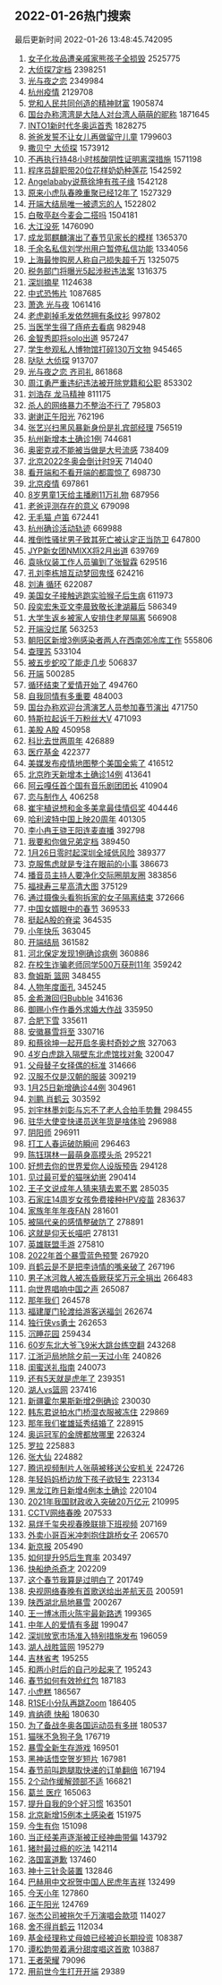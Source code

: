 ## 2022-01-26热门搜索 
最后更新时间 2022-01-26 13:48:45.742095 
1. [女子化妆品遭亲戚家熊孩子全损毁](https://s.weibo.com/weibo?q=%23%E5%A5%B3%E5%AD%90%E5%8C%96%E5%A6%86%E5%93%81%E9%81%AD%E4%BA%B2%E6%88%9A%E5%AE%B6%E7%86%8A%E5%AD%A9%E5%AD%90%E5%85%A8%E6%8D%9F%E6%AF%81%23&Refer=top) 2525775
1. [大侦探7定档](https://s.weibo.com/weibo?q=%23%E5%A4%A7%E4%BE%A6%E6%8E%A27%E5%AE%9A%E6%A1%A3%23&Refer=top) 2398251
1. [光与夜之恋](https://s.weibo.com/weibo?q=%E5%85%89%E4%B8%8E%E5%A4%9C%E4%B9%8B%E6%81%8B&Refer=top) 2349984
1. [杭州疫情](https://s.weibo.com/weibo?q=%E6%9D%AD%E5%B7%9E%E7%96%AB%E6%83%85&Refer=top) 2129708
1. [党和人民共同创造的精神财富](https://s.weibo.com/weibo?q=%23%E5%85%9A%E5%92%8C%E4%BA%BA%E6%B0%91%E5%85%B1%E5%90%8C%E5%88%9B%E9%80%A0%E7%9A%84%E7%B2%BE%E7%A5%9E%E8%B4%A2%E5%AF%8C%23&Refer=top) 1905874
1. [国台办称湾湾是大陆人对台湾人萌萌的昵称](https://s.weibo.com/weibo?q=%23%E5%9B%BD%E5%8F%B0%E5%8A%9E%E7%A7%B0%E6%B9%BE%E6%B9%BE%E6%98%AF%E5%A4%A7%E9%99%86%E4%BA%BA%E5%AF%B9%E5%8F%B0%E6%B9%BE%E4%BA%BA%E8%90%8C%E8%90%8C%E7%9A%84%E6%98%B5%E7%A7%B0%23&Refer=top) 1871645
1. [INTO1新时代冬奥运首秀](https://s.weibo.com/weibo?q=INTO1%E6%96%B0%E6%97%B6%E4%BB%A3%E5%86%AC%E5%A5%A5%E8%BF%90%E9%A6%96%E7%A7%80&Refer=top) 1828275
1. [爸爸发誓不让女儿再做留守儿童](https://s.weibo.com/weibo?q=%23%E7%88%B8%E7%88%B8%E5%8F%91%E8%AA%93%E4%B8%8D%E8%AE%A9%E5%A5%B3%E5%84%BF%E5%86%8D%E5%81%9A%E7%95%99%E5%AE%88%E5%84%BF%E7%AB%A5%23&Refer=top) 1799603
1. [撒贝宁 大侦探](https://s.weibo.com/weibo?q=%E6%92%92%E8%B4%9D%E5%AE%81%20%E5%A4%A7%E4%BE%A6%E6%8E%A2&Refer=top) 1573912
1. [不再执行持48小时核酸阴性证明离深措施](https://s.weibo.com/weibo?q=%23%E4%B8%8D%E5%86%8D%E6%89%A7%E8%A1%8C%E6%8C%8148%E5%B0%8F%E6%97%B6%E6%A0%B8%E9%85%B8%E9%98%B4%E6%80%A7%E8%AF%81%E6%98%8E%E7%A6%BB%E6%B7%B1%E6%8E%AA%E6%96%BD%23&Refer=top) 1571198
1. [程序员辞职带20位花样奶奶种莲花](https://s.weibo.com/weibo?q=%23%E7%A8%8B%E5%BA%8F%E5%91%98%E8%BE%9E%E8%81%8C%E5%B8%A620%E4%BD%8D%E8%8A%B1%E6%A0%B7%E5%A5%B6%E5%A5%B6%E7%A7%8D%E8%8E%B2%E8%8A%B1%23&Refer=top) 1542592
1. [Angelababy说蔡徐坤有孩子缘](https://s.weibo.com/weibo?q=%23Angelababy%E8%AF%B4%E8%94%A1%E5%BE%90%E5%9D%A4%E6%9C%89%E5%AD%A9%E5%AD%90%E7%BC%98%23&Refer=top) 1542128
1. [原来小虎队春晚重聚已经12年了](https://s.weibo.com/weibo?q=%23%E5%8E%9F%E6%9D%A5%E5%B0%8F%E8%99%8E%E9%98%9F%E6%98%A5%E6%99%9A%E9%87%8D%E8%81%9A%E5%B7%B2%E7%BB%8F12%E5%B9%B4%E4%BA%86%23&Refer=top) 1527329
1. [开端大结局唯一被遗忘的人](https://s.weibo.com/weibo?q=%23%E5%BC%80%E7%AB%AF%E5%A4%A7%E7%BB%93%E5%B1%80%E5%94%AF%E4%B8%80%E8%A2%AB%E9%81%97%E5%BF%98%E7%9A%84%E4%BA%BA%23&Refer=top) 1522802
1. [白敬亭赵今麦会二搭吗](https://s.weibo.com/weibo?q=%23%E7%99%BD%E6%95%AC%E4%BA%AD%E8%B5%B5%E4%BB%8A%E9%BA%A6%E4%BC%9A%E4%BA%8C%E6%90%AD%E5%90%97%23&Refer=top) 1504181
1. [大江没死](https://s.weibo.com/weibo?q=%23%E5%A4%A7%E6%B1%9F%E6%B2%A1%E6%AD%BB%23&Refer=top) 1476090
1. [成龙郭麒麟演出了春节见家长的模样](https://s.weibo.com/weibo?q=%23%E6%88%90%E9%BE%99%E9%83%AD%E9%BA%92%E9%BA%9F%E6%BC%94%E5%87%BA%E4%BA%86%E6%98%A5%E8%8A%82%E8%A7%81%E5%AE%B6%E9%95%BF%E7%9A%84%E6%A8%A1%E6%A0%B7%23&Refer=top) 1365370
1. [千余名私信刘学州用户暂停私信功能](https://s.weibo.com/weibo?q=%23%E5%8D%83%E4%BD%99%E5%90%8D%E7%A7%81%E4%BF%A1%E5%88%98%E5%AD%A6%E5%B7%9E%E7%94%A8%E6%88%B7%E6%9A%82%E5%81%9C%E7%A7%81%E4%BF%A1%E5%8A%9F%E8%83%BD%23&Refer=top) 1334056
1. [上海最惨购房人称自己损失超千万](https://s.weibo.com/weibo?q=%23%E4%B8%8A%E6%B5%B7%E6%9C%80%E6%83%A8%E8%B4%AD%E6%88%BF%E4%BA%BA%E7%A7%B0%E8%87%AA%E5%B7%B1%E6%8D%9F%E5%A4%B1%E8%B6%85%E5%8D%83%E4%B8%87%23&Refer=top) 1325075
1. [税务部门将曝光5起涉税违法案](https://s.weibo.com/weibo?q=%23%E7%A8%8E%E5%8A%A1%E9%83%A8%E9%97%A8%E5%B0%86%E6%9B%9D%E5%85%895%E8%B5%B7%E6%B6%89%E7%A8%8E%E8%BF%9D%E6%B3%95%E6%A1%88%23&Refer=top) 1316375
1. [深圳摘星](https://s.weibo.com/weibo?q=%E6%B7%B1%E5%9C%B3%E6%91%98%E6%98%9F&Refer=top) 1124638
1. [中式恐怖片](https://s.weibo.com/weibo?q=%E4%B8%AD%E5%BC%8F%E6%81%90%E6%80%96%E7%89%87&Refer=top) 1087685
1. [萧逸 光与夜](https://s.weibo.com/weibo?q=%E8%90%A7%E9%80%B8%20%E5%85%89%E4%B8%8E%E5%A4%9C&Refer=top) 1061416
1. [老虎剃掉毛发依然拥有条纹衫](https://s.weibo.com/weibo?q=%23%E8%80%81%E8%99%8E%E5%89%83%E6%8E%89%E6%AF%9B%E5%8F%91%E4%BE%9D%E7%84%B6%E6%8B%A5%E6%9C%89%E6%9D%A1%E7%BA%B9%E8%A1%AB%23&Refer=top) 997802
1. [当医学生得了痔疮去看病](https://s.weibo.com/weibo?q=%23%E5%BD%93%E5%8C%BB%E5%AD%A6%E7%94%9F%E5%BE%97%E4%BA%86%E7%97%94%E7%96%AE%E5%8E%BB%E7%9C%8B%E7%97%85%23&Refer=top) 982948
1. [金智秀即将solo出道](https://s.weibo.com/weibo?q=%E9%87%91%E6%99%BA%E7%A7%80%E5%8D%B3%E5%B0%86solo%E5%87%BA%E9%81%93&Refer=top) 957247
1. [学生参观私人博物馆打碎130万文物](https://s.weibo.com/weibo?q=%23%E5%AD%A6%E7%94%9F%E5%8F%82%E8%A7%82%E7%A7%81%E4%BA%BA%E5%8D%9A%E7%89%A9%E9%A6%86%E6%89%93%E7%A2%8E130%E4%B8%87%E6%96%87%E7%89%A9%23&Refer=top) 945465
1. [哒哒 大侦探](https://s.weibo.com/weibo?q=%E5%93%92%E5%93%92%20%E5%A4%A7%E4%BE%A6%E6%8E%A2&Refer=top) 913707
1. [光与夜之恋 齐司礼](https://s.weibo.com/weibo?q=%E5%85%89%E4%B8%8E%E5%A4%9C%E4%B9%8B%E6%81%8B%20%E9%BD%90%E5%8F%B8%E7%A4%BC&Refer=top) 861868
1. [周江勇严重违纪违法被开除党籍和公职](https://s.weibo.com/weibo?q=%23%E5%91%A8%E6%B1%9F%E5%8B%87%E4%B8%A5%E9%87%8D%E8%BF%9D%E7%BA%AA%E8%BF%9D%E6%B3%95%E8%A2%AB%E5%BC%80%E9%99%A4%E5%85%9A%E7%B1%8D%E5%92%8C%E5%85%AC%E8%81%8C%23&Refer=top) 853302
1. [刘浩存 龙马精神](https://s.weibo.com/weibo?q=%E5%88%98%E6%B5%A9%E5%AD%98%20%E9%BE%99%E9%A9%AC%E7%B2%BE%E7%A5%9E&Refer=top) 811175
1. [杀人的网络暴力不整治不行了](https://s.weibo.com/weibo?q=%23%E6%9D%80%E4%BA%BA%E7%9A%84%E7%BD%91%E7%BB%9C%E6%9A%B4%E5%8A%9B%E4%B8%8D%E6%95%B4%E6%B2%BB%E4%B8%8D%E8%A1%8C%E4%BA%86%23&Refer=top) 795803
1. [谢谢正午阳光](https://s.weibo.com/weibo?q=%E8%B0%A2%E8%B0%A2%E6%AD%A3%E5%8D%88%E9%98%B3%E5%85%89&Refer=top) 762196
1. [张艺兴扫黑风暴新身份是礼宾部经理](https://s.weibo.com/weibo?q=%23%E5%BC%A0%E8%89%BA%E5%85%B4%E6%89%AB%E9%BB%91%E9%A3%8E%E6%9A%B4%E6%96%B0%E8%BA%AB%E4%BB%BD%E6%98%AF%E7%A4%BC%E5%AE%BE%E9%83%A8%E7%BB%8F%E7%90%86%23&Refer=top) 756519
1. [杭州新增本土确诊1例](https://s.weibo.com/weibo?q=%23%E6%9D%AD%E5%B7%9E%E6%96%B0%E5%A2%9E%E6%9C%AC%E5%9C%9F%E7%A1%AE%E8%AF%8A1%E4%BE%8B%23&Refer=top) 744681
1. [奥密克戎不能被当做是大号流感](https://s.weibo.com/weibo?q=%23%E5%A5%A5%E5%AF%86%E5%85%8B%E6%88%8E%E4%B8%8D%E8%83%BD%E8%A2%AB%E5%BD%93%E5%81%9A%E6%98%AF%E5%A4%A7%E5%8F%B7%E6%B5%81%E6%84%9F%23&Refer=top) 738409
1. [北京2022冬奥会倒计时9天](https://s.weibo.com/weibo?q=%E5%8C%97%E4%BA%AC2022%E5%86%AC%E5%A5%A5%E4%BC%9A%E5%80%92%E8%AE%A1%E6%97%B69%E5%A4%A9&Refer=top) 714040
1. [看开端和不看开端的都震惊了](https://s.weibo.com/weibo?q=%23%E7%9C%8B%E5%BC%80%E7%AB%AF%E5%92%8C%E4%B8%8D%E7%9C%8B%E5%BC%80%E7%AB%AF%E7%9A%84%E9%83%BD%E9%9C%87%E6%83%8A%E4%BA%86%23&Refer=top) 698730
1. [北京疫情](https://s.weibo.com/weibo?q=%23%E5%8C%97%E4%BA%AC%E7%96%AB%E6%83%85%23&Refer=top) 697861
1. [8岁男童1天给主播刷11万礼物](https://s.weibo.com/weibo?q=%238%E5%B2%81%E7%94%B7%E7%AB%A51%E5%A4%A9%E7%BB%99%E4%B8%BB%E6%92%AD%E5%88%B711%E4%B8%87%E7%A4%BC%E7%89%A9%23&Refer=top) 687956
1. [老爸评测存在的意义](https://s.weibo.com/weibo?q=%23%E8%80%81%E7%88%B8%E8%AF%84%E6%B5%8B%E5%AD%98%E5%9C%A8%E7%9A%84%E6%84%8F%E4%B9%89%23&Refer=top) 679098
1. [无毛猫 卢笛](https://s.weibo.com/weibo?q=%E6%97%A0%E6%AF%9B%E7%8C%AB%20%E5%8D%A2%E7%AC%9B&Refer=top) 672441
1. [杭州确诊活动轨迹](https://s.weibo.com/weibo?q=%E6%9D%AD%E5%B7%9E%E7%A1%AE%E8%AF%8A%E6%B4%BB%E5%8A%A8%E8%BD%A8%E8%BF%B9&Refer=top) 669988
1. [推倒性骚扰男子致其死亡被认定正当防卫](https://s.weibo.com/weibo?q=%23%E6%8E%A8%E5%80%92%E6%80%A7%E9%AA%9A%E6%89%B0%E7%94%B7%E5%AD%90%E8%87%B4%E5%85%B6%E6%AD%BB%E4%BA%A1%E8%A2%AB%E8%AE%A4%E5%AE%9A%E6%AD%A3%E5%BD%93%E9%98%B2%E5%8D%AB%23&Refer=top) 647800
1. [JYP新女团NMIXX将2月出道](https://s.weibo.com/weibo?q=%23JYP%E6%96%B0%E5%A5%B3%E5%9B%A2NMIXX%E5%B0%862%E6%9C%88%E5%87%BA%E9%81%93%23&Refer=top) 639769
1. [袁咏仪装工作人员骗到了张智霖](https://s.weibo.com/weibo?q=%23%E8%A2%81%E5%92%8F%E4%BB%AA%E8%A3%85%E5%B7%A5%E4%BD%9C%E4%BA%BA%E5%91%98%E9%AA%97%E5%88%B0%E4%BA%86%E5%BC%A0%E6%99%BA%E9%9C%96%23&Refer=top) 629516
1. [孔刘李栋旭互动梦回鬼怪](https://s.weibo.com/weibo?q=%23%E5%AD%94%E5%88%98%E6%9D%8E%E6%A0%8B%E6%97%AD%E4%BA%92%E5%8A%A8%E6%A2%A6%E5%9B%9E%E9%AC%BC%E6%80%AA%23&Refer=top) 624216
1. [刘涛 循环](https://s.weibo.com/weibo?q=%E5%88%98%E6%B6%9B%20%E5%BE%AA%E7%8E%AF&Refer=top) 622087
1. [美国女子接触逃跑实验猴子后生病](https://s.weibo.com/weibo?q=%23%E7%BE%8E%E5%9B%BD%E5%A5%B3%E5%AD%90%E6%8E%A5%E8%A7%A6%E9%80%83%E8%B7%91%E5%AE%9E%E9%AA%8C%E7%8C%B4%E5%AD%90%E5%90%8E%E7%94%9F%E7%97%85%23&Refer=top) 611973
1. [段奕宏朱亚文李晨致敬长津湖幕后](https://s.weibo.com/weibo?q=%23%E6%AE%B5%E5%A5%95%E5%AE%8F%E6%9C%B1%E4%BA%9A%E6%96%87%E6%9D%8E%E6%99%A8%E8%87%B4%E6%95%AC%E9%95%BF%E6%B4%A5%E6%B9%96%E5%B9%95%E5%90%8E%23&Refer=top) 586349
1. [大学生返乡被家人安排住老屋隔离](https://s.weibo.com/weibo?q=%23%E5%A4%A7%E5%AD%A6%E7%94%9F%E8%BF%94%E4%B9%A1%E8%A2%AB%E5%AE%B6%E4%BA%BA%E5%AE%89%E6%8E%92%E4%BD%8F%E8%80%81%E5%B1%8B%E9%9A%94%E7%A6%BB%23&Refer=top) 566908
1. [开端没烂尾](https://s.weibo.com/weibo?q=%23%E5%BC%80%E7%AB%AF%E6%B2%A1%E7%83%82%E5%B0%BE%23&Refer=top) 563253
1. [朝阳区新增3例感染者两人在西南郊冷库工作](https://s.weibo.com/weibo?q=%23%E6%9C%9D%E9%98%B3%E5%8C%BA%E6%96%B0%E5%A2%9E3%E4%BE%8B%E6%84%9F%E6%9F%93%E8%80%85%E4%B8%A4%E4%BA%BA%E5%9C%A8%E8%A5%BF%E5%8D%97%E9%83%8A%E5%86%B7%E5%BA%93%E5%B7%A5%E4%BD%9C%23&Refer=top) 555806
1. [查理苏](https://s.weibo.com/weibo?q=%E6%9F%A5%E7%90%86%E8%8B%8F&Refer=top) 533104
1. [被五步蛇咬了能走几步](https://s.weibo.com/weibo?q=%23%E8%A2%AB%E4%BA%94%E6%AD%A5%E8%9B%87%E5%92%AC%E4%BA%86%E8%83%BD%E8%B5%B0%E5%87%A0%E6%AD%A5%23&Refer=top) 506837
1. [开端](https://s.weibo.com/weibo?q=%E5%BC%80%E7%AB%AF&Refer=top) 500285
1. [循环结束了爱情开始了](https://s.weibo.com/weibo?q=%23%E5%BE%AA%E7%8E%AF%E7%BB%93%E6%9D%9F%E4%BA%86%E7%88%B1%E6%83%85%E5%BC%80%E5%A7%8B%E4%BA%86%23&Refer=top) 494760
1. [自我同情有多重要](https://s.weibo.com/weibo?q=%E8%87%AA%E6%88%91%E5%90%8C%E6%83%85%E6%9C%89%E5%A4%9A%E9%87%8D%E8%A6%81&Refer=top) 484003
1. [国台办称欢迎台湾演艺人员参加春节演出](https://s.weibo.com/weibo?q=%23%E5%9B%BD%E5%8F%B0%E5%8A%9E%E7%A7%B0%E6%AC%A2%E8%BF%8E%E5%8F%B0%E6%B9%BE%E6%BC%94%E8%89%BA%E4%BA%BA%E5%91%98%E5%8F%82%E5%8A%A0%E6%98%A5%E8%8A%82%E6%BC%94%E5%87%BA%23&Refer=top) 471750
1. [特斯拉起诉千万粉丝大V](https://s.weibo.com/weibo?q=%23%E7%89%B9%E6%96%AF%E6%8B%89%E8%B5%B7%E8%AF%89%E5%8D%83%E4%B8%87%E7%B2%89%E4%B8%9D%E5%A4%A7V%23&Refer=top) 471093
1. [美股 A股](https://s.weibo.com/weibo?q=%E7%BE%8E%E8%82%A1%20A%E8%82%A1&Refer=top) 450958
1. [科比去世两周年](https://s.weibo.com/weibo?q=%23%E7%A7%91%E6%AF%94%E5%8E%BB%E4%B8%96%E4%B8%A4%E5%91%A8%E5%B9%B4%23&Refer=top) 426889
1. [医疗基金](https://s.weibo.com/weibo?q=%E5%8C%BB%E7%96%97%E5%9F%BA%E9%87%91&Refer=top) 422377
1. [美媒发布疫情地图整个美国全紫了](https://s.weibo.com/weibo?q=%23%E7%BE%8E%E5%AA%92%E5%8F%91%E5%B8%83%E7%96%AB%E6%83%85%E5%9C%B0%E5%9B%BE%E6%95%B4%E4%B8%AA%E7%BE%8E%E5%9B%BD%E5%85%A8%E7%B4%AB%E4%BA%86%23&Refer=top) 416512
1. [北京昨天新增本土确诊14例](https://s.weibo.com/weibo?q=%23%E5%8C%97%E4%BA%AC%E6%98%A8%E5%A4%A9%E6%96%B0%E5%A2%9E%E6%9C%AC%E5%9C%9F%E7%A1%AE%E8%AF%8A14%E4%BE%8B%23&Refer=top) 413641
1. [阿云嘎任首个国有音乐剧团团长](https://s.weibo.com/weibo?q=%23%E9%98%BF%E4%BA%91%E5%98%8E%E4%BB%BB%E9%A6%96%E4%B8%AA%E5%9B%BD%E6%9C%89%E9%9F%B3%E4%B9%90%E5%89%A7%E5%9B%A2%E5%9B%A2%E9%95%BF%23&Refer=top) 410904
1. [恋与制作人](https://s.weibo.com/weibo?q=%E6%81%8B%E4%B8%8E%E5%88%B6%E4%BD%9C%E4%BA%BA&Refer=top) 406258
1. [崔宇植说想和金多美拿最佳情侣奖](https://s.weibo.com/weibo?q=%23%E5%B4%94%E5%AE%87%E6%A4%8D%E8%AF%B4%E6%83%B3%E5%92%8C%E9%87%91%E5%A4%9A%E7%BE%8E%E6%8B%BF%E6%9C%80%E4%BD%B3%E6%83%85%E4%BE%A3%E5%A5%96%23&Refer=top) 404446
1. [哈利波特中国上映20周年](https://s.weibo.com/weibo?q=%23%E5%93%88%E5%88%A9%E6%B3%A2%E7%89%B9%E4%B8%AD%E5%9B%BD%E4%B8%8A%E6%98%A020%E5%91%A8%E5%B9%B4%23&Refer=top) 401305
1. [李小冉王骁王阳连麦直播](https://s.weibo.com/weibo?q=%23%E6%9D%8E%E5%B0%8F%E5%86%89%E7%8E%8B%E9%AA%81%E7%8E%8B%E9%98%B3%E8%BF%9E%E9%BA%A6%E7%9B%B4%E6%92%AD%23&Refer=top) 392798
1. [我要和你做兄弟定档](https://s.weibo.com/weibo?q=%23%E6%88%91%E8%A6%81%E5%92%8C%E4%BD%A0%E5%81%9A%E5%85%84%E5%BC%9F%E5%AE%9A%E6%A1%A3%23&Refer=top) 389450
1. [1月26日零时起深圳全域低风险](https://s.weibo.com/weibo?q=%231%E6%9C%8826%E6%97%A5%E9%9B%B6%E6%97%B6%E8%B5%B7%E6%B7%B1%E5%9C%B3%E5%85%A8%E5%9F%9F%E4%BD%8E%E9%A3%8E%E9%99%A9%23&Refer=top) 389377
1. [克服焦虑就是专注在眼前的小事](https://s.weibo.com/weibo?q=%E5%85%8B%E6%9C%8D%E7%84%A6%E8%99%91%E5%B0%B1%E6%98%AF%E4%B8%93%E6%B3%A8%E5%9C%A8%E7%9C%BC%E5%89%8D%E7%9A%84%E5%B0%8F%E4%BA%8B&Refer=top) 386673
1. [播音员主持人要净化交际圈朋友圈](https://s.weibo.com/weibo?q=%23%E6%92%AD%E9%9F%B3%E5%91%98%E4%B8%BB%E6%8C%81%E4%BA%BA%E8%A6%81%E5%87%80%E5%8C%96%E4%BA%A4%E9%99%85%E5%9C%88%E6%9C%8B%E5%8F%8B%E5%9C%88%23&Refer=top) 383856
1. [福禄寿三星高清大图](https://s.weibo.com/weibo?q=%E7%A6%8F%E7%A6%84%E5%AF%BF%E4%B8%89%E6%98%9F%E9%AB%98%E6%B8%85%E5%A4%A7%E5%9B%BE&Refer=top) 375129
1. [通过摄像头看狗拆家的女子隔离结束](https://s.weibo.com/weibo?q=%23%E9%80%9A%E8%BF%87%E6%91%84%E5%83%8F%E5%A4%B4%E7%9C%8B%E7%8B%97%E6%8B%86%E5%AE%B6%E7%9A%84%E5%A5%B3%E5%AD%90%E9%9A%94%E7%A6%BB%E7%BB%93%E6%9D%9F%23&Refer=top) 372666
1. [中国女婿眼中的春节](https://s.weibo.com/weibo?q=%23%E4%B8%AD%E5%9B%BD%E5%A5%B3%E5%A9%BF%E7%9C%BC%E4%B8%AD%E7%9A%84%E6%98%A5%E8%8A%82%23&Refer=top) 369533
1. [挺起A股的脊梁](https://s.weibo.com/weibo?q=%23%E6%8C%BA%E8%B5%B7A%E8%82%A1%E7%9A%84%E8%84%8A%E6%A2%81%23&Refer=top) 364535
1. [小年快乐](https://s.weibo.com/weibo?q=%E5%B0%8F%E5%B9%B4%E5%BF%AB%E4%B9%90&Refer=top) 363045
1. [开端结局](https://s.weibo.com/weibo?q=%23%E5%BC%80%E7%AB%AF%E7%BB%93%E5%B1%80%23&Refer=top) 361582
1. [河北保定发现1例确诊病例](https://s.weibo.com/weibo?q=%23%E6%B2%B3%E5%8C%97%E4%BF%9D%E5%AE%9A%E5%8F%91%E7%8E%B01%E4%BE%8B%E7%A1%AE%E8%AF%8A%E7%97%85%E4%BE%8B%23&Refer=top) 360886
1. [在校生诈骗老师同学500万获刑11年](https://s.weibo.com/weibo?q=%23%E5%9C%A8%E6%A0%A1%E7%94%9F%E8%AF%88%E9%AA%97%E8%80%81%E5%B8%88%E5%90%8C%E5%AD%A6500%E4%B8%87%E8%8E%B7%E5%88%9111%E5%B9%B4%23&Refer=top) 359242
1. [詹姆斯 篮网](https://s.weibo.com/weibo?q=%E8%A9%B9%E5%A7%86%E6%96%AF%20%E7%AF%AE%E7%BD%91&Refer=top) 348455
1. [人物年度面孔](https://s.weibo.com/weibo?q=%E4%BA%BA%E7%89%A9%E5%B9%B4%E5%BA%A6%E9%9D%A2%E5%AD%94&Refer=top) 345245
1. [金希澈回归Bubble](https://s.weibo.com/weibo?q=%23%E9%87%91%E5%B8%8C%E6%BE%88%E5%9B%9E%E5%BD%92Bubble%23&Refer=top) 341636
1. [御赐小仵作番外求婚大作战](https://s.weibo.com/weibo?q=%23%E5%BE%A1%E8%B5%90%E5%B0%8F%E4%BB%B5%E4%BD%9C%E7%95%AA%E5%A4%96%E6%B1%82%E5%A9%9A%E5%A4%A7%E4%BD%9C%E6%88%98%23&Refer=top) 335950
1. [合肥下雪](https://s.weibo.com/weibo?q=%23%E5%90%88%E8%82%A5%E4%B8%8B%E9%9B%AA%23&Refer=top) 335611
1. [安徽暴雪将至](https://s.weibo.com/weibo?q=%23%E5%AE%89%E5%BE%BD%E6%9A%B4%E9%9B%AA%E5%B0%86%E8%87%B3%23&Refer=top) 330716
1. [和蔡徐坤一起开启冬奥村奇妙之旅](https://s.weibo.com/weibo?q=%23%E5%92%8C%E8%94%A1%E5%BE%90%E5%9D%A4%E4%B8%80%E8%B5%B7%E5%BC%80%E5%90%AF%E5%86%AC%E5%A5%A5%E6%9D%91%E5%A5%87%E5%A6%99%E4%B9%8B%E6%97%85%23&Refer=top) 327063
1. [4岁白虎跳入隔壁东北虎馆找对象](https://s.weibo.com/weibo?q=%234%E5%B2%81%E7%99%BD%E8%99%8E%E8%B7%B3%E5%85%A5%E9%9A%94%E5%A3%81%E4%B8%9C%E5%8C%97%E8%99%8E%E9%A6%86%E6%89%BE%E5%AF%B9%E8%B1%A1%23&Refer=top) 320047
1. [父母替子女择偶的标准](https://s.weibo.com/weibo?q=%23%E7%88%B6%E6%AF%8D%E6%9B%BF%E5%AD%90%E5%A5%B3%E6%8B%A9%E5%81%B6%E7%9A%84%E6%A0%87%E5%87%86%23&Refer=top) 314666
1. [汉服不仅是汉朝的服装](https://s.weibo.com/weibo?q=%23%E6%B1%89%E6%9C%8D%E4%B8%8D%E4%BB%85%E6%98%AF%E6%B1%89%E6%9C%9D%E7%9A%84%E6%9C%8D%E8%A3%85%23&Refer=top) 309219
1. [1月25日新增确诊44例](https://s.weibo.com/weibo?q=%231%E6%9C%8825%E6%97%A5%E6%96%B0%E5%A2%9E%E7%A1%AE%E8%AF%8A44%E4%BE%8B%23&Refer=top) 304961
1. [刘鹏 肖鹤云](https://s.weibo.com/weibo?q=%E5%88%98%E9%B9%8F%20%E8%82%96%E9%B9%A4%E4%BA%91&Refer=top) 303592
1. [刘宇林墨刘彰与忘不了老人合拍手势舞](https://s.weibo.com/weibo?q=%23%E5%88%98%E5%AE%87%E6%9E%97%E5%A2%A8%E5%88%98%E5%BD%B0%E4%B8%8E%E5%BF%98%E4%B8%8D%E4%BA%86%E8%80%81%E4%BA%BA%E5%90%88%E6%8B%8D%E6%89%8B%E5%8A%BF%E8%88%9E%23&Refer=top) 298455
1. [驻华大使变快递员送年货是啥体验](https://s.weibo.com/weibo?q=%23%E9%A9%BB%E5%8D%8E%E5%A4%A7%E4%BD%BF%E5%8F%98%E5%BF%AB%E9%80%92%E5%91%98%E9%80%81%E5%B9%B4%E8%B4%A7%E6%98%AF%E5%95%A5%E4%BD%93%E9%AA%8C%23&Refer=top) 296988
1. [阴阳师](https://s.weibo.com/weibo?q=%E9%98%B4%E9%98%B3%E5%B8%88&Refer=top) 296911
1. [打工人春运破防瞬间](https://s.weibo.com/weibo?q=%23%E6%89%93%E5%B7%A5%E4%BA%BA%E6%98%A5%E8%BF%90%E7%A0%B4%E9%98%B2%E7%9E%AC%E9%97%B4%23&Refer=top) 296463
1. [陈钰琪林一最萌身高摸头杀](https://s.weibo.com/weibo?q=%23%E9%99%88%E9%92%B0%E7%90%AA%E6%9E%97%E4%B8%80%E6%9C%80%E8%90%8C%E8%BA%AB%E9%AB%98%E6%91%B8%E5%A4%B4%E6%9D%80%23&Refer=top) 295221
1. [好想去你的世界爱你人设版预告](https://s.weibo.com/weibo?q=%23%E5%A5%BD%E6%83%B3%E5%8E%BB%E4%BD%A0%E7%9A%84%E4%B8%96%E7%95%8C%E7%88%B1%E4%BD%A0%E4%BA%BA%E8%AE%BE%E7%89%88%E9%A2%84%E5%91%8A%23&Refer=top) 294128
1. [见过最可爱的猫咪幼崽](https://s.weibo.com/weibo?q=%23%E8%A7%81%E8%BF%87%E6%9C%80%E5%8F%AF%E7%88%B1%E7%9A%84%E7%8C%AB%E5%92%AA%E5%B9%BC%E5%B4%BD%23&Refer=top) 290414
1. [王子文说成年人猜来猜去累不累](https://s.weibo.com/weibo?q=%23%E7%8E%8B%E5%AD%90%E6%96%87%E8%AF%B4%E6%88%90%E5%B9%B4%E4%BA%BA%E7%8C%9C%E6%9D%A5%E7%8C%9C%E5%8E%BB%E7%B4%AF%E4%B8%8D%E7%B4%AF%23&Refer=top) 285035
1. [石家庄14周岁女孩免费接种HPV疫苗](https://s.weibo.com/weibo?q=%23%E7%9F%B3%E5%AE%B6%E5%BA%8414%E5%91%A8%E5%B2%81%E5%A5%B3%E5%AD%A9%E5%85%8D%E8%B4%B9%E6%8E%A5%E7%A7%8DHPV%E7%96%AB%E8%8B%97%23&Refer=top) 283637
1. [家族年年年夜FAN](https://s.weibo.com/weibo?q=%E5%AE%B6%E6%97%8F%E5%B9%B4%E5%B9%B4%E5%B9%B4%E5%A4%9CFAN&Refer=top) 281601
1. [被隔代亲的感情整破防了](https://s.weibo.com/weibo?q=%23%E8%A2%AB%E9%9A%94%E4%BB%A3%E4%BA%B2%E7%9A%84%E6%84%9F%E6%83%85%E6%95%B4%E7%A0%B4%E9%98%B2%E4%BA%86%23&Refer=top) 278891
1. [这就是仰天长喵吧](https://s.weibo.com/weibo?q=%23%E8%BF%99%E5%B0%B1%E6%98%AF%E4%BB%B0%E5%A4%A9%E9%95%BF%E5%96%B5%E5%90%A7%23&Refer=top) 278131
1. [英雄联盟手游](https://s.weibo.com/weibo?q=%23%E8%8B%B1%E9%9B%84%E8%81%94%E7%9B%9F%E6%89%8B%E6%B8%B8%23&Refer=top) 275810
1. [2022年首个暴雪蓝色预警](https://s.weibo.com/weibo?q=%232022%E5%B9%B4%E9%A6%96%E4%B8%AA%E6%9A%B4%E9%9B%AA%E8%93%9D%E8%89%B2%E9%A2%84%E8%AD%A6%23&Refer=top) 267920
1. [肖鹤云是不是把李诗情的嘴亲破了](https://s.weibo.com/weibo?q=%23%E8%82%96%E9%B9%A4%E4%BA%91%E6%98%AF%E4%B8%8D%E6%98%AF%E6%8A%8A%E6%9D%8E%E8%AF%97%E6%83%85%E7%9A%84%E5%98%B4%E4%BA%B2%E7%A0%B4%E4%BA%86%23&Refer=top) 267196
1. [男子冰河救人被冻昏厥获奖万元全捐出](https://s.weibo.com/weibo?q=%23%E7%94%B7%E5%AD%90%E5%86%B0%E6%B2%B3%E6%95%91%E4%BA%BA%E8%A2%AB%E5%86%BB%E6%98%8F%E5%8E%A5%E8%8E%B7%E5%A5%96%E4%B8%87%E5%85%83%E5%85%A8%E6%8D%90%E5%87%BA%23&Refer=top) 266483
1. [向世界唱响中国之声](https://s.weibo.com/weibo?q=%E5%90%91%E4%B8%96%E7%95%8C%E5%94%B1%E5%93%8D%E4%B8%AD%E5%9B%BD%E4%B9%8B%E5%A3%B0&Refer=top) 265087
1. [那年我们](https://s.weibo.com/weibo?q=%E9%82%A3%E5%B9%B4%E6%88%91%E4%BB%AC&Refer=top) 264578
1. [福建厦门轮渡给游客送福剑](https://s.weibo.com/weibo?q=%23%E7%A6%8F%E5%BB%BA%E5%8E%A6%E9%97%A8%E8%BD%AE%E6%B8%A1%E7%BB%99%E6%B8%B8%E5%AE%A2%E9%80%81%E7%A6%8F%E5%89%91%23&Refer=top) 262674
1. [独行侠vs勇士](https://s.weibo.com/weibo?q=%23%E7%8B%AC%E8%A1%8C%E4%BE%A0vs%E5%8B%87%E5%A3%AB%23&Refer=top) 262653
1. [沉睡花园](https://s.weibo.com/weibo?q=%E6%B2%89%E7%9D%A1%E8%8A%B1%E5%9B%AD&Refer=top) 259434
1. [60岁东北大爷飞9米大跳台练空翻](https://s.weibo.com/weibo?q=%2360%E5%B2%81%E4%B8%9C%E5%8C%97%E5%A4%A7%E7%88%B7%E9%A3%9E9%E7%B1%B3%E5%A4%A7%E8%B7%B3%E5%8F%B0%E7%BB%83%E7%A9%BA%E7%BF%BB%23&Refer=top) 243268
1. [江浙沪局地除夕前一天过小年](https://s.weibo.com/weibo?q=%23%E6%B1%9F%E6%B5%99%E6%B2%AA%E5%B1%80%E5%9C%B0%E9%99%A4%E5%A4%95%E5%89%8D%E4%B8%80%E5%A4%A9%E8%BF%87%E5%B0%8F%E5%B9%B4%23&Refer=top) 240826
1. [闺蜜送礼指南](https://s.weibo.com/weibo?q=%23%E9%97%BA%E8%9C%9C%E9%80%81%E7%A4%BC%E6%8C%87%E5%8D%97%23&Refer=top) 240073
1. [还有5天就是虎年了](https://s.weibo.com/weibo?q=%23%E8%BF%98%E6%9C%895%E5%A4%A9%E5%B0%B1%E6%98%AF%E8%99%8E%E5%B9%B4%E4%BA%86%23&Refer=top) 239351
1. [湖人vs篮网](https://s.weibo.com/weibo?q=%23%E6%B9%96%E4%BA%BAvs%E7%AF%AE%E7%BD%91%23&Refer=top) 237416
1. [新疆霍尔果斯新增2例确诊](https://s.weibo.com/weibo?q=%E6%96%B0%E7%96%86%E9%9C%8D%E5%B0%94%E6%9E%9C%E6%96%AF%E6%96%B0%E5%A2%9E2%E4%BE%8B%E7%A1%AE%E8%AF%8A&Refer=top) 230030
1. [韩东君说拍水门桥湿衣服被冻住](https://s.weibo.com/weibo?q=%23%E9%9F%A9%E4%B8%9C%E5%90%9B%E8%AF%B4%E6%8B%8D%E6%B0%B4%E9%97%A8%E6%A1%A5%E6%B9%BF%E8%A1%A3%E6%9C%8D%E8%A2%AB%E5%86%BB%E4%BD%8F%23&Refer=top) 229869
1. [那年我们崔雄延秀结婚了](https://s.weibo.com/weibo?q=%23%E9%82%A3%E5%B9%B4%E6%88%91%E4%BB%AC%E5%B4%94%E9%9B%84%E5%BB%B6%E7%A7%80%E7%BB%93%E5%A9%9A%E4%BA%86%23&Refer=top) 228915
1. [奥运冠军的金牌都放哪里](https://s.weibo.com/weibo?q=%23%E5%A5%A5%E8%BF%90%E5%86%A0%E5%86%9B%E7%9A%84%E9%87%91%E7%89%8C%E9%83%BD%E6%94%BE%E5%93%AA%E9%87%8C%23&Refer=top) 226324
1. [罗拉](https://s.weibo.com/weibo?q=%E7%BD%97%E6%8B%89&Refer=top) 225883
1. [张大仙](https://s.weibo.com/weibo?q=%E5%BC%A0%E5%A4%A7%E4%BB%99&Refer=top) 224882
1. [腾讯视频制片人张萌被移送公安机关](https://s.weibo.com/weibo?q=%23%E8%85%BE%E8%AE%AF%E8%A7%86%E9%A2%91%E5%88%B6%E7%89%87%E4%BA%BA%E5%BC%A0%E8%90%8C%E8%A2%AB%E7%A7%BB%E9%80%81%E5%85%AC%E5%AE%89%E6%9C%BA%E5%85%B3%23&Refer=top) 224726
1. [年轻妈妈桥边放下孩子欲轻生](https://s.weibo.com/weibo?q=%23%E5%B9%B4%E8%BD%BB%E5%A6%88%E5%A6%88%E6%A1%A5%E8%BE%B9%E6%94%BE%E4%B8%8B%E5%AD%A9%E5%AD%90%E6%AC%B2%E8%BD%BB%E7%94%9F%23&Refer=top) 223134
1. [黑龙江昨日新增4例本土确诊](https://s.weibo.com/weibo?q=%23%E9%BB%91%E9%BE%99%E6%B1%9F%E6%98%A8%E6%97%A5%E6%96%B0%E5%A2%9E4%E4%BE%8B%E6%9C%AC%E5%9C%9F%E7%A1%AE%E8%AF%8A%23&Refer=top) 220104
1. [2021年我国财政收入突破20万亿元](https://s.weibo.com/weibo?q=%232021%E5%B9%B4%E6%88%91%E5%9B%BD%E8%B4%A2%E6%94%BF%E6%94%B6%E5%85%A5%E7%AA%81%E7%A0%B420%E4%B8%87%E4%BA%BF%E5%85%83%23&Refer=top) 210995
1. [CCTV网络春晚](https://s.weibo.com/weibo?q=CCTV%E7%BD%91%E7%BB%9C%E6%98%A5%E6%99%9A&Refer=top) 207533
1. [易烊千玺央视春晚联排下班视频](https://s.weibo.com/weibo?q=%23%E6%98%93%E7%83%8A%E5%8D%83%E7%8E%BA%E5%A4%AE%E8%A7%86%E6%98%A5%E6%99%9A%E8%81%94%E6%8E%92%E4%B8%8B%E7%8F%AD%E8%A7%86%E9%A2%91%23&Refer=top) 207169
1. [外卖小哥百米冲刺抱住跳桥女子](https://s.weibo.com/weibo?q=%23%E5%A4%96%E5%8D%96%E5%B0%8F%E5%93%A5%E7%99%BE%E7%B1%B3%E5%86%B2%E5%88%BA%E6%8A%B1%E4%BD%8F%E8%B7%B3%E6%A1%A5%E5%A5%B3%E5%AD%90%23&Refer=top) 206570
1. [新京报](https://s.weibo.com/weibo?q=%E6%96%B0%E4%BA%AC%E6%8A%A5&Refer=top) 205490
1. [如何提升95后生育率](https://s.weibo.com/weibo?q=%23%E5%A6%82%E4%BD%95%E6%8F%90%E5%8D%8795%E5%90%8E%E7%94%9F%E8%82%B2%E7%8E%87%23&Refer=top) 203497
1. [快船绝杀奇才](https://s.weibo.com/weibo?q=%23%E5%BF%AB%E8%88%B9%E7%BB%9D%E6%9D%80%E5%A5%87%E6%89%8D%23&Refer=top) 202209
1. [这个春节我算是过明白了](https://s.weibo.com/weibo?q=%23%E8%BF%99%E4%B8%AA%E6%98%A5%E8%8A%82%E6%88%91%E7%AE%97%E6%98%AF%E8%BF%87%E6%98%8E%E7%99%BD%E4%BA%86%23&Refer=top) 201749
1. [央视网络春晚有首歌送给出差航天员](https://s.weibo.com/weibo?q=%23%E5%A4%AE%E8%A7%86%E7%BD%91%E7%BB%9C%E6%98%A5%E6%99%9A%E6%9C%89%E9%A6%96%E6%AD%8C%E9%80%81%E7%BB%99%E5%87%BA%E5%B7%AE%E8%88%AA%E5%A4%A9%E5%91%98%23&Refer=top) 200591
1. [陕西湖北局地暴雪](https://s.weibo.com/weibo?q=%23%E9%99%95%E8%A5%BF%E6%B9%96%E5%8C%97%E5%B1%80%E5%9C%B0%E6%9A%B4%E9%9B%AA%23&Refer=top) 200267
1. [王一博冰雨火陈宇最新路透](https://s.weibo.com/weibo?q=%23%E7%8E%8B%E4%B8%80%E5%8D%9A%E5%86%B0%E9%9B%A8%E7%81%AB%E9%99%88%E5%AE%87%E6%9C%80%E6%96%B0%E8%B7%AF%E9%80%8F%23&Refer=top) 199365
1. [中年人的爱情有多甜](https://s.weibo.com/weibo?q=%23%E4%B8%AD%E5%B9%B4%E4%BA%BA%E7%9A%84%E7%88%B1%E6%83%85%E6%9C%89%E5%A4%9A%E7%94%9C%23&Refer=top) 199047
1. [深圳放宽市场准入特别措施发布](https://s.weibo.com/weibo?q=%23%E6%B7%B1%E5%9C%B3%E6%94%BE%E5%AE%BD%E5%B8%82%E5%9C%BA%E5%87%86%E5%85%A5%E7%89%B9%E5%88%AB%E6%8E%AA%E6%96%BD%E5%8F%91%E5%B8%83%23&Refer=top) 196059
1. [湖人战胜篮网](https://s.weibo.com/weibo?q=%23%E6%B9%96%E4%BA%BA%E6%88%98%E8%83%9C%E7%AF%AE%E7%BD%91%23&Refer=top) 195279
1. [吉林省考](https://s.weibo.com/weibo?q=%E5%90%89%E6%9E%97%E7%9C%81%E8%80%83&Refer=top) 195255
1. [和两小时后的自己吵起来了](https://s.weibo.com/weibo?q=%23%E5%92%8C%E4%B8%A4%E5%B0%8F%E6%97%B6%E5%90%8E%E7%9A%84%E8%87%AA%E5%B7%B1%E5%90%B5%E8%B5%B7%E6%9D%A5%E4%BA%86%23&Refer=top) 195243
1. [春节如何有效抢红包](https://s.weibo.com/weibo?q=%23%E6%98%A5%E8%8A%82%E5%A6%82%E4%BD%95%E6%9C%89%E6%95%88%E6%8A%A2%E7%BA%A2%E5%8C%85%23&Refer=top) 187183
1. [小虎糕](https://s.weibo.com/weibo?q=%E5%B0%8F%E8%99%8E%E7%B3%95&Refer=top) 186567
1. [R1SE小分队再跳Zoom](https://s.weibo.com/weibo?q=%23R1SE%E5%B0%8F%E5%88%86%E9%98%9F%E5%86%8D%E8%B7%B3Zoom%23&Refer=top) 186405
1. [肯纳德 快船](https://s.weibo.com/weibo?q=%E8%82%AF%E7%BA%B3%E5%BE%B7%20%E5%BF%AB%E8%88%B9&Refer=top) 180630
1. [为了备战冬奥各国运动员有多拼](https://s.weibo.com/weibo?q=%23%E4%B8%BA%E4%BA%86%E5%A4%87%E6%88%98%E5%86%AC%E5%A5%A5%E5%90%84%E5%9B%BD%E8%BF%90%E5%8A%A8%E5%91%98%E6%9C%89%E5%A4%9A%E6%8B%BC%23&Refer=top) 180537
1. [猫咪不急狗子急](https://s.weibo.com/weibo?q=%23%E7%8C%AB%E5%92%AA%E4%B8%8D%E6%80%A5%E7%8B%97%E5%AD%90%E6%80%A5%23&Refer=top) 176719
1. [暴雪全新生存游戏](https://s.weibo.com/weibo?q=%23%E6%9A%B4%E9%9B%AA%E5%85%A8%E6%96%B0%E7%94%9F%E5%AD%98%E6%B8%B8%E6%88%8F%23&Refer=top) 169501
1. [黑神话悟空贺岁短片](https://s.weibo.com/weibo?q=%23%E9%BB%91%E7%A5%9E%E8%AF%9D%E6%82%9F%E7%A9%BA%E8%B4%BA%E5%B2%81%E7%9F%AD%E7%89%87%23&Refer=top) 167981
1. [春节前叫跑腿取快递的订单翻倍](https://s.weibo.com/weibo?q=%23%E6%98%A5%E8%8A%82%E5%89%8D%E5%8F%AB%E8%B7%91%E8%85%BF%E5%8F%96%E5%BF%AB%E9%80%92%E7%9A%84%E8%AE%A2%E5%8D%95%E7%BF%BB%E5%80%8D%23&Refer=top) 167194
1. [2个动作缓解颈部不适](https://s.weibo.com/weibo?q=%232%E4%B8%AA%E5%8A%A8%E4%BD%9C%E7%BC%93%E8%A7%A3%E9%A2%88%E9%83%A8%E4%B8%8D%E9%80%82%23&Refer=top) 166821
1. [葛兰 医疗](https://s.weibo.com/weibo?q=%E8%91%9B%E5%85%B0%20%E5%8C%BB%E7%96%97&Refer=top) 165063
1. [提升自我的9个好习惯](https://s.weibo.com/weibo?q=%23%E6%8F%90%E5%8D%87%E8%87%AA%E6%88%91%E7%9A%849%E4%B8%AA%E5%A5%BD%E4%B9%A0%E6%83%AF%23&Refer=top) 163501
1. [北京新增15例本土感染者](https://s.weibo.com/weibo?q=%23%E5%8C%97%E4%BA%AC%E6%96%B0%E5%A2%9E15%E4%BE%8B%E6%9C%AC%E5%9C%9F%E6%84%9F%E6%9F%93%E8%80%85%23&Refer=top) 151975
1. [今生有你](https://s.weibo.com/weibo?q=%E4%BB%8A%E7%94%9F%E6%9C%89%E4%BD%A0&Refer=top) 151098
1. [当正经美声逐渐被正经神曲带偏](https://s.weibo.com/weibo?q=%23%E5%BD%93%E6%AD%A3%E7%BB%8F%E7%BE%8E%E5%A3%B0%E9%80%90%E6%B8%90%E8%A2%AB%E6%AD%A3%E7%BB%8F%E7%A5%9E%E6%9B%B2%E5%B8%A6%E5%81%8F%23&Refer=top) 143792
1. [猪肘最过瘾的吃法](https://s.weibo.com/weibo?q=%E7%8C%AA%E8%82%98%E6%9C%80%E8%BF%87%E7%98%BE%E7%9A%84%E5%90%83%E6%B3%95&Refer=top) 142114
1. [洛国富道歉](https://s.weibo.com/weibo?q=%23%E6%B4%9B%E5%9B%BD%E5%AF%8C%E9%81%93%E6%AD%89%23&Refer=top) 137460
1. [神十三针灸装置](https://s.weibo.com/weibo?q=%E7%A5%9E%E5%8D%81%E4%B8%89%E9%92%88%E7%81%B8%E8%A3%85%E7%BD%AE&Refer=top) 132846
1. [巴赫用中文祝贺中国人民虎年吉祥](https://s.weibo.com/weibo?q=%23%E5%B7%B4%E8%B5%AB%E7%94%A8%E4%B8%AD%E6%96%87%E7%A5%9D%E8%B4%BA%E4%B8%AD%E5%9B%BD%E4%BA%BA%E6%B0%91%E8%99%8E%E5%B9%B4%E5%90%89%E7%A5%A5%23&Refer=top) 132499
1. [今天小年](https://s.weibo.com/weibo?q=%23%E4%BB%8A%E5%A4%A9%E5%B0%8F%E5%B9%B4%23&Refer=top) 127860
1. [正午阳光](https://s.weibo.com/weibo?q=%E6%AD%A3%E5%8D%88%E9%98%B3%E5%85%89&Refer=top) 124769
1. [张杰公司被拖欠千万演唱会款项](https://s.weibo.com/weibo?q=%23%E5%BC%A0%E6%9D%B0%E5%85%AC%E5%8F%B8%E8%A2%AB%E6%8B%96%E6%AC%A0%E5%8D%83%E4%B8%87%E6%BC%94%E5%94%B1%E4%BC%9A%E6%AC%BE%E9%A1%B9%23&Refer=top) 114027
1. [舍不得肖鹤云](https://s.weibo.com/weibo?q=%23%E8%88%8D%E4%B8%8D%E5%BE%97%E8%82%96%E9%B9%A4%E4%BA%91%23&Refer=top) 112034
1. [基金经理称丈母娘已经被迫长期投资](https://s.weibo.com/weibo?q=%23%E5%9F%BA%E9%87%91%E7%BB%8F%E7%90%86%E7%A7%B0%E4%B8%88%E6%AF%8D%E5%A8%98%E5%B7%B2%E7%BB%8F%E8%A2%AB%E8%BF%AB%E9%95%BF%E6%9C%9F%E6%8A%95%E8%B5%84%23&Refer=top) 108387
1. [谭松韵带着满分甜度唱这首歌](https://s.weibo.com/weibo?q=%23%E8%B0%AD%E6%9D%BE%E9%9F%B5%E5%B8%A6%E7%9D%80%E6%BB%A1%E5%88%86%E7%94%9C%E5%BA%A6%E5%94%B1%E8%BF%99%E9%A6%96%E6%AD%8C%23&Refer=top) 103887
1. [王者荣耀](https://s.weibo.com/weibo?q=%23%E7%8E%8B%E8%80%85%E8%8D%A3%E8%80%80%23&Refer=top) 79096
1. [用前世今生打开开端](https://s.weibo.com/weibo?q=%23%E7%94%A8%E5%89%8D%E4%B8%96%E4%BB%8A%E7%94%9F%E6%89%93%E5%BC%80%E5%BC%80%E7%AB%AF%23&Refer=top) 29389
